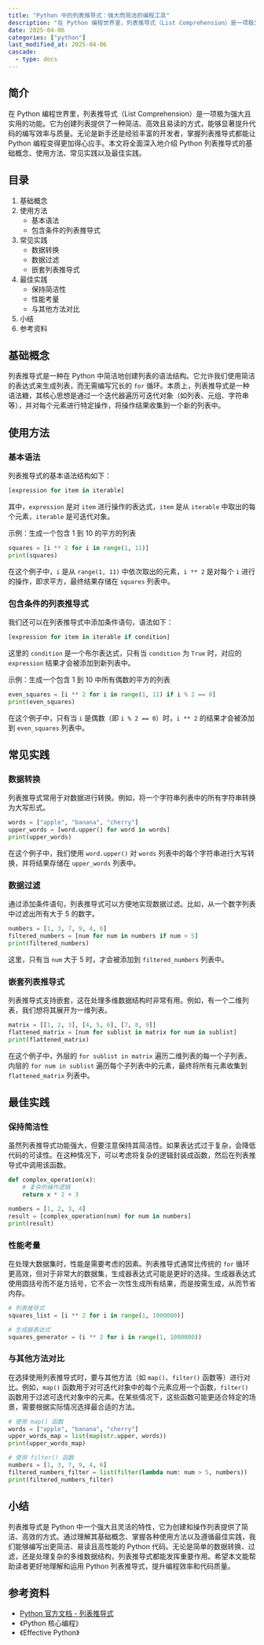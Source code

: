 ```yaml
---
title: "Python 中的列表推导式：强大而简洁的编程工具"
description: "在 Python 编程世界里，列表推导式（List Comprehension）是一项极为强大且实用的功能。它为创建列表提供了一种简洁、高效且易读的方式，能够显著提升代码的编写效率与质量。无论是新手还是经验丰富的开发者，掌握列表推导式都能让 Python 编程变得更加得心应手。本文将全面深入地介绍 Python 列表推导式的基础概念、使用方法、常见实践以及最佳实践。"
date: 2025-04-06
categories: ["python"]
last_modified_at: 2025-04-06
cascade:
  - type: docs
---
```



## 简介
在 Python 编程世界里，列表推导式（List Comprehension）是一项极为强大且实用的功能。它为创建列表提供了一种简洁、高效且易读的方式，能够显著提升代码的编写效率与质量。无论是新手还是经验丰富的开发者，掌握列表推导式都能让 Python 编程变得更加得心应手。本文将全面深入地介绍 Python 列表推导式的基础概念、使用方法、常见实践以及最佳实践。

<!-- more -->
## 目录
1. 基础概念
2. 使用方法
    - 基本语法
    - 包含条件的列表推导式
3. 常见实践
    - 数据转换
    - 数据过滤
    - 嵌套列表推导式
4. 最佳实践
    - 保持简洁性
    - 性能考量
    - 与其他方法对比
5. 小结
6. 参考资料

## 基础概念
列表推导式是一种在 Python 中简洁地创建列表的语法结构。它允许我们使用简洁的表达式来生成列表，而无需编写冗长的 `for` 循环。本质上，列表推导式是一种语法糖，其核心思想是通过一个迭代器遍历可迭代对象（如列表、元组、字符串等），并对每个元素进行特定操作，将操作结果收集到一个新的列表中。

## 使用方法
### 基本语法
列表推导式的基本语法结构如下：
```python
[expression for item in iterable]
```
其中，`expression` 是对 `item` 进行操作的表达式，`item` 是从 `iterable` 中取出的每个元素，`iterable` 是可迭代对象。

示例：生成一个包含 1 到 10 的平方的列表
```python
squares = [i ** 2 for i in range(1, 11)]
print(squares)  
```
在这个例子中，`i` 是从 `range(1, 11)` 中依次取出的元素，`i ** 2` 是对每个 `i` 进行的操作，即求平方，最终结果存储在 `squares` 列表中。

### 包含条件的列表推导式
我们还可以在列表推导式中添加条件语句，语法如下：
```python
[expression for item in iterable if condition]
```
这里的 `condition` 是一个布尔表达式，只有当 `condition` 为 `True` 时，对应的 `expression` 结果才会被添加到新列表中。

示例：生成一个包含 1 到 10 中所有偶数的平方的列表
```python
even_squares = [i ** 2 for i in range(1, 11) if i % 2 == 0]
print(even_squares)  
```
在这个例子中，只有当 `i` 是偶数（即 `i % 2 == 0`）时，`i ** 2` 的结果才会被添加到 `even_squares` 列表中。

## 常见实践
### 数据转换
列表推导式常用于对数据进行转换。例如，将一个字符串列表中的所有字符串转换为大写形式。
```python
words = ["apple", "banana", "cherry"]
upper_words = [word.upper() for word in words]
print(upper_words)  
```
在这个例子中，我们使用 `word.upper()` 对 `words` 列表中的每个字符串进行大写转换，并将结果存储在 `upper_words` 列表中。

### 数据过滤
通过添加条件语句，列表推导式可以方便地实现数据过滤。比如，从一个数字列表中过滤出所有大于 5 的数字。
```python
numbers = [1, 3, 7, 9, 4, 6]
filtered_numbers = [num for num in numbers if num > 5]
print(filtered_numbers)  
```
这里，只有当 `num` 大于 5 时，才会被添加到 `filtered_numbers` 列表中。

### 嵌套列表推导式
列表推导式支持嵌套，这在处理多维数据结构时非常有用。例如，有一个二维列表，我们想将其展开为一维列表。
```python
matrix = [[1, 2, 3], [4, 5, 6], [7, 8, 9]]
flattened_matrix = [num for sublist in matrix for num in sublist]
print(flattened_matrix)  
```
在这个例子中，外层的 `for sublist in matrix` 遍历二维列表的每一个子列表，内层的 `for num in sublist` 遍历每个子列表中的元素，最终将所有元素收集到 `flattened_matrix` 列表中。

## 最佳实践
### 保持简洁性
虽然列表推导式功能强大，但要注意保持其简洁性。如果表达式过于复杂，会降低代码的可读性。在这种情况下，可以考虑将复杂的逻辑封装成函数，然后在列表推导式中调用该函数。
```python
def complex_operation(x):
    # 复杂的操作逻辑
    return x * 2 + 3

numbers = [1, 2, 3, 4]
result = [complex_operation(num) for num in numbers]
print(result)  
```

### 性能考量
在处理大数据集时，性能是需要考虑的因素。列表推导式通常比传统的 `for` 循环更高效，但对于非常大的数据集，生成器表达式可能是更好的选择。生成器表达式使用圆括号而不是方括号，它不会一次性生成所有结果，而是按需生成，从而节省内存。
```python
# 列表推导式
squares_list = [i ** 2 for i in range(1, 1000000)]

# 生成器表达式
squares_generator = (i ** 2 for i in range(1, 1000000))
```

### 与其他方法对比
在选择使用列表推导式时，要与其他方法（如 `map()`、`filter()` 函数等）进行对比。例如，`map()` 函数用于对可迭代对象中的每个元素应用一个函数，`filter()` 函数用于过滤可迭代对象中的元素。在某些情况下，这些函数可能更适合特定的场景，需要根据实际情况选择最合适的方法。
```python
# 使用 map() 函数
words = ["apple", "banana", "cherry"]
upper_words_map = list(map(str.upper, words))
print(upper_words_map)

# 使用 filter() 函数
numbers = [1, 3, 7, 9, 4, 6]
filtered_numbers_filter = list(filter(lambda num: num > 5, numbers))
print(filtered_numbers_filter)
```

## 小结
列表推导式是 Python 中一个强大且灵活的特性，它为创建和操作列表提供了简洁、高效的方式。通过理解其基础概念、掌握各种使用方法以及遵循最佳实践，我们能够编写出更简洁、易读且高性能的 Python 代码。无论是简单的数据转换、过滤，还是处理复杂的多维数据结构，列表推导式都能发挥重要作用。希望本文能帮助读者更好地理解和运用 Python 列表推导式，提升编程效率和代码质量。

## 参考资料
- [Python 官方文档 - 列表推导式](https://docs.python.org/zh-cn/3/tutorial/datastructures.html#list-comprehensions)
- 《Python 核心编程》
- 《Effective Python》